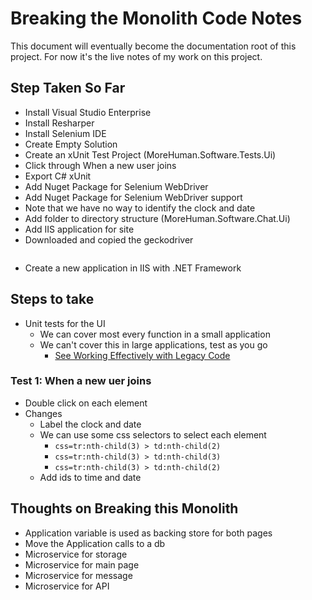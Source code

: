 # Breaking the Monolith Code Notes

This document will eventually become the documentation root of this project.  For now it's the live notes of my work on this project.

## Step Taken So Far

- Install Visual Studio Enterprise
- Install Resharper
- Install Selenium IDE
- Create Empty Solution
- Create an xUnit Test Project (MoreHuman.Software.Tests.Ui)
- Click through When a new user joins
- Export C# xUnit
- Add Nuget Package for Selenium WebDriver
- Add Nuget Package for Selenium WebDriver support
- Note that we have no way to identify the clock and date
- Add folder to directory structure (MoreHuman.Software.Chat.Ui)
- Add IIS application for site
- Downloaded and copied the geckodriver
```
```
- Create a new application in IIS with .NET Framework

## Steps to take

- Unit tests for the UI
  - We can cover most every function in a small application
  - We can't cover this in large applications, test as you go
    - [See Working Effectively with Legacy Code](https://www.amazon.com/Working-Effectively-Legacy-Michael-Feathers/dp/0131177052)

### Test 1: When a new uer joins

- Double click on each element
- Changes
  - Label the clock and date
  - We can use some css selectors to select each element
    - `css=tr:nth-child(3) > td:nth-child(2)`
    - `css=tr:nth-child(3) > td:nth-child(3)`
    - `css=tr:nth-child(3) > td:nth-child(2)`
  - Add ids to time and date
    

## Thoughts on Breaking this Monolith

- Application variable is used as backing store for both pages
- Move the Application calls to a db
- Microservice for storage
- Microservice for main page
- Microservice for message
- Microservice for API
